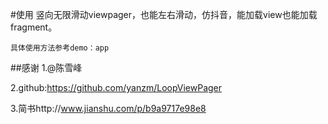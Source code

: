 #使用
竖向无限滑动viewpager，也能左右滑动，仿抖音，能加载view也能加载fragment。
```
具体使用方法参考demo：app
```
##感谢
1.@陈雪峰

2.github:https://github.com/yanzm/LoopViewPager

3.简书http://www.jianshu.com/p/b9a9717e98e8
